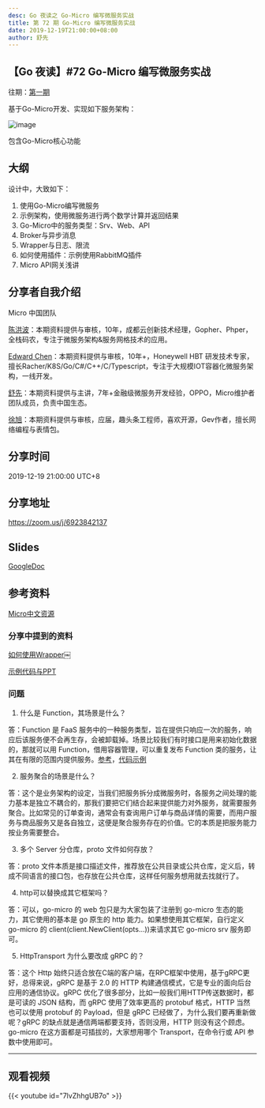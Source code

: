 ```yaml
---
desc: Go 夜读之 Go-Micro 编写微服务实战
title: 第 72 期 Go-Micro 编写微服务实战
date: 2019-12-19T21:00:00+08:00
author: 舒先
---
```


## 【Go 夜读】#72 Go-Micro 编写微服务实战

往期：[第一期](https://github.com/developer-learning/night-reading-go/issues/457)

基于Go-Micro开发、实现如下服务架构：

![image](https://user-images.githubusercontent.com/20906540/70113465-3cd84a00-1694-11ea-836d-37ac0b84cbc5.png)

包含Go-Micro核心功能

## 大纲

设计中，大致如下：

1. 使用Go-Micro编写微服务
2. 示例架构，使用微服务进行两个数学计算并返回结果
3. Go-Micro中的服务类型：Srv、Web、API
4. Broker与异步消息
5. Wrapper与日志、限流
6. 如何使用插件：示例使用RabbitMQ插件
7. Micro API网关浅讲

## 分享者自我介绍

Micro 中国团队

[陈洪波](https://github.com/hb-chen)：本期资料提供与审核，10年，成都云创新技术经理，Gopher、Phper，全栈码农，专注于微服务架构&服务网格技术的应用。

[Edward Chen](https://github.com/crazybber)：本期资料提供与审核，10年+，Honeywell HBT 研发技术专家，擅长Racher/K8S/Go/C#/C++/C/Typescript，专注于大规模IOT容器化微服务架构，一线开发。

[舒先](https://github.com/printfcoder)：本期资料提供与主讲，7年+金融级微服务开发经验，OPPO，Micro维护者团队成员，负责中国生态。

[徐旭](https://github.com/Allenxuxu)：本期资料提供与审核，应届，趣头条工程师，喜欢开源，Gev作者，擅长网络编程与表情包。

## 分享时间

2019-12-19 21:00:00 UTC+8

## 分享地址

https://zoom.us/j/6923842137

## Slides

[GoogleDoc](https://docs.google.com/presentation/d/1xtZ9b2yx0kt1QWXh-mdDc3VpmlOXywFKPPLr4g8PUqg/edit?usp=sharing)

## 参考资料

[Micro中文资源](https://github.com/micro-in-cn/tutorials)

### 分享中提到的资料

[如何使用Wrapper](https://github.com/micro-in-cn/tutorials/tree/master/examples/middle-practices/micro-wrapper)￼

[示例代码与PPT](https://github.com/micro-in-cn/tutorials/tree/master/others/share/learning-go)

### 问题

1. 什么是 Function，其场景是什么？

答：Function 是 FaaS 服务中的一种服务类型，旨在提供只响应一次的服务，响应后该服务便不会再生存，会被卸载掉。场景比较我们有时接口是用来初始化数据的，那就可以用 Function，借用容器管理，可以重复发布 Function 类的服务，让其在有限的范围内提供服务。[参考](https://micro.mu/blog/cn/2019/11/19/functions.html)，[代码示例](https://github.com/micro-in-cn/tutorials/tree/master/examples/basic-practices/micro-service/function)

2. 服务聚合的场景是什么？

答：这个是业务架构的设定，当我们把服务拆分成微服务时，各服务之间处理的能力基本是独立不耦合的，那我们要把它们结合起来提供能力对外服务，就需要服务聚合。比如常见的订单查询，通常会有查询用户订单与商品详情的需要，而用户服务与商品服务又是各自独立，这便是聚合服务存在的价值。它的本质是把服务能力按业务需要整合。

3. 多个 Server 分仓库，proto 文件如何存放？

答：proto 文件本质是接口描述文件，推荐放在公共目录或公共仓库，定义后，转成不同语言的接口包，也存放在公共仓库，这样任何服务想用就去找就行了。

4. http可以替换成其它框架吗？

答：可以，go-micro 的 web 包只是为大家包装了注册到 go-micro 生态的能力，其它使用的基本是 go 原生的 http 能力。如果想使用其它框架，自行定义 go-micro 的 client(client.NewClient(opts...))来请求其它 go-micro srv 服务即可。

5. HttpTransport 为什么要改成 gRPC 的？

答：这个 Http 始终只适合放在C端的客户端，在RPC框架中使用，基于gRPC更好，总得来说，gRPC 是基于 2.0 的 HTTP 构建通信模式，它是专业的面向后台应用的通信协议。gRPC 优化了很多部分，比如一般我们用HTTP传送数据时，都是可读的 JSON 结构，而 gRPC 使用了效率更高的 protobuf 格式，HTTP 当然也可以使用 protobuf 的 Payload，但是 gRPC 已经做了，为什么我们要再重新做呢？gRPC 的缺点就是通信两端都要支持，否则没用，HTTP 则没有这个顾虑。go-micro 在这方面都是可插拔的，大家想用哪个 Transport，在命令行或 API 参数中使用即可。

---

## 观看视频

{{< youtube id="7lvZhhgUB7o" >}}
